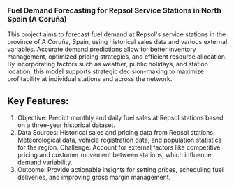### Fuel Demand Forecasting for Repsol Service Stations in North Spain (A Coruña)

This project aims to forecast fuel demand at Repsol's service stations in the province of A Coruña, Spain, using historical sales data and various external variables. Accurate demand predictions allow for better inventory management, optimized pricing strategies, and efficient resource allocation. By incorporating factors such as weather, public holidays, and station location, this model supports strategic decision-making to maximize profitability at individual stations and across the network.

## Key Features:

1. Objective: Predict monthly and daily fuel sales at Repsol stations based on a three-year historical dataset.
2. Data Sources:
   Historical sales and pricing data from Repsol stations.
   Meteorological data, vehicle registration data, and population statistics for the region.
   Challenge: Account for external factors like competitive pricing and customer movement between stations, which influence demand variability.
3. Outcome: Provide actionable insights for setting prices, scheduling fuel deliveries, and improving gross margin management.
